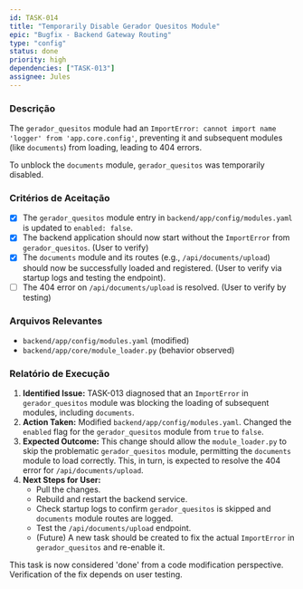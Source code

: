 ```yaml
---
id: TASK-014
title: "Temporarily Disable Gerador Quesitos Module"
epic: "Bugfix - Backend Gateway Routing"
type: "config"
status: done
priority: high
dependencies: ["TASK-013"]
assignee: Jules
---
```


### Descrição

The `gerador_quesitos` module had an `ImportError: cannot import name 'logger' from 'app.core.config'`, preventing it and subsequent modules (like `documents`) from loading, leading to 404 errors.

To unblock the `documents` module, `gerador_quesitos` was temporarily disabled.

### Critérios de Aceitação

- [x] The `gerador_quesitos` module entry in `backend/app/config/modules.yaml` is updated to `enabled: false`.
- [x] The backend application should now start without the `ImportError` from `gerador_quesitos`. (User to verify)
- [x] The `documents` module and its routes (e.g., `/api/documents/upload`) should now be successfully loaded and registered. (User to verify via startup logs and testing the endpoint).
- [ ] The 404 error on `/api/documents/upload` is resolved. (User to verify by testing)

### Arquivos Relevantes

* `backend/app/config/modules.yaml` (modified)
* `backend/app/core/module_loader.py` (behavior observed)

### Relatório de Execução

1.  **Identified Issue:** TASK-013 diagnosed that an `ImportError` in `gerador_quesitos` module was blocking the loading of subsequent modules, including `documents`.
2.  **Action Taken:** Modified `backend/app/config/modules.yaml`. Changed the `enabled` flag for the `gerador_quesitos` module from `true` to `false`.
3.  **Expected Outcome:** This change should allow the `module_loader.py` to skip the problematic `gerador_quesitos` module, permitting the `documents` module to load correctly. This, in turn, is expected to resolve the 404 error for `/api/documents/upload`.
4.  **Next Steps for User:**
    *   Pull the changes.
    *   Rebuild and restart the backend service.
    *   Check startup logs to confirm `gerador_quesitos` is skipped and `documents` module routes are logged.
    *   Test the `/api/documents/upload` endpoint.
    *   (Future) A new task should be created to fix the actual `ImportError` in `gerador_quesitos` and re-enable it.

This task is now considered 'done' from a code modification perspective. Verification of the fix depends on user testing.
